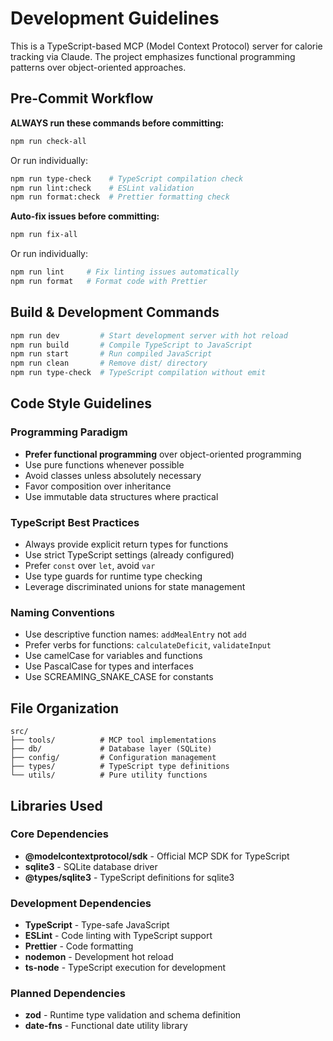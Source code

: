 # Development Guidelines

This is a TypeScript-based MCP (Model Context Protocol) server for calorie tracking via Claude. The project emphasizes functional programming patterns over object-oriented approaches.

## Pre-Commit Workflow

**ALWAYS run these commands before committing:**

```bash
npm run check-all
```

Or run individually:
```bash
npm run type-check    # TypeScript compilation check
npm run lint:check    # ESLint validation
npm run format:check  # Prettier formatting check
```

**Auto-fix issues before committing:**
```bash
npm run fix-all
```

Or run individually:
```bash
npm run lint     # Fix linting issues automatically
npm run format   # Format code with Prettier
```

## Build & Development Commands

```bash
npm run dev         # Start development server with hot reload
npm run build       # Compile TypeScript to JavaScript
npm run start       # Run compiled JavaScript
npm run clean       # Remove dist/ directory
npm run type-check  # TypeScript compilation without emit
```

## Code Style Guidelines

### Programming Paradigm
- **Prefer functional programming** over object-oriented programming
- Use pure functions whenever possible
- Avoid classes unless absolutely necessary
- Favor composition over inheritance
- Use immutable data structures where practical

### TypeScript Best Practices
- Always provide explicit return types for functions
- Use strict TypeScript settings (already configured)
- Prefer `const` over `let`, avoid `var`
- Use type guards for runtime type checking
- Leverage discriminated unions for state management

### Naming Conventions
- Use descriptive function names: `addMealEntry` not `add`
- Prefer verbs for functions: `calculateDeficit`, `validateInput`
- Use camelCase for variables and functions
- Use PascalCase for types and interfaces
- Use SCREAMING_SNAKE_CASE for constants

## File Organization

```
src/
├── tools/          # MCP tool implementations
├── db/             # Database layer (SQLite)
├── config/         # Configuration management
├── types/          # TypeScript type definitions
└── utils/          # Pure utility functions
```

## Libraries Used

### Core Dependencies
- **@modelcontextprotocol/sdk** - Official MCP SDK for TypeScript
- **sqlite3** - SQLite database driver
- **@types/sqlite3** - TypeScript definitions for sqlite3

### Development Dependencies
- **TypeScript** - Type-safe JavaScript
- **ESLint** - Code linting with TypeScript support
- **Prettier** - Code formatting
- **nodemon** - Development hot reload
- **ts-node** - TypeScript execution for development

### Planned Dependencies
- **zod** - Runtime type validation and schema definition
- **date-fns** - Functional date utility library
